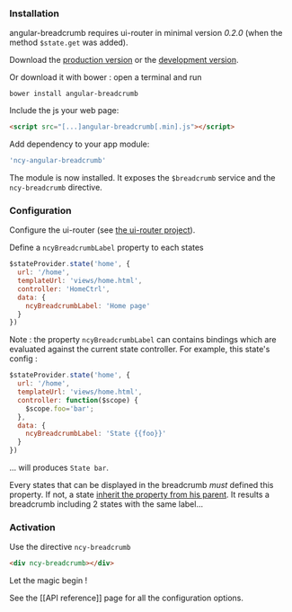 ### Installation
angular-breadcrumb requires ui-router in minimal version *0.2.0* (when the method `$state.get` was added).

Download the [production version][min] or the [development version][max].

[min]: https://raw.github.com/ncuillery/angular-breadcrumb/master/dist/angular-breadcrumb.min.js
[max]: https://raw.github.com/ncuillery/angular-breadcrumb/master/dist/angular-breadcrumb.js

Or download it with bower : open a terminal and run 
```
bower install angular-breadcrumb
```

Include the js your web page:

```html
<script src="[...]angular-breadcrumb[.min].js"></script>
```

Add dependency to your app module:
```js
'ncy-angular-breadcrumb'
```

The module is now installed. It exposes the `$breadcrumb` service and the `ncy-breadcrumb` directive.

### Configuration
Configure the ui-router (see [the ui-router project](https://github.com/angular-ui/ui-router)).

Define a `ncyBreadcrumbLabel` property to each states
```js
$stateProvider.state('home', {
  url: '/home',
  templateUrl: 'views/home.html',
  controller: 'HomeCtrl',
  data: {
    ncyBreadcrumbLabel: 'Home page'
  }
})
```
Note : the property `ncyBreadcrumbLabel` can contains bindings which are evaluated against the current state controller. For example, this state's config :
```js
$stateProvider.state('home', {
  url: '/home',
  templateUrl: 'views/home.html',
  controller: function($scope) {
    $scope.foo='bar';
  },
  data: {
    ncyBreadcrumbLabel: 'State {{foo}}'
  }
})
```
... will produces `State bar`. 

Every states that can be displayed in the breadcrumb *must* defined this property. If not, a state [inherit the property from his parent](https://github.com/angular-ui/ui-router/wiki/Nested-States-%26-Nested-Views#inherited-custom-data). It results a breadcrumb including 2 states with the same label...

### Activation
Use the directive `ncy-breadcrumb`
```html
<div ncy-breadcrumb></div>
```
Let the magic begin !

See the [[API reference]] page for all the configuration options.